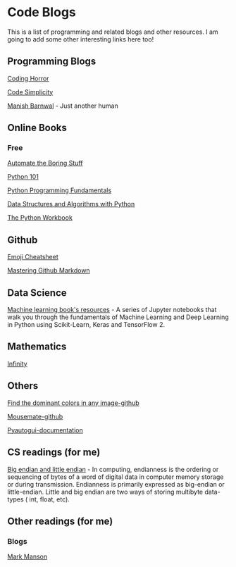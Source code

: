 # Code Blogs
This is a list of programming and related blogs and other resources. I am going to add some other interesting links here too!

## Programming Blogs

[Coding Horror](https://blog.codinghorror.com/)

[Code Simplicity](https://www.codesimplicity.com/post/how-to-learn-to-program/)

[Manish Barnwal](http://manishbarnwal.com/) - Just another human

## Online Books

### Free
[Automate the Boring Stuff](https://automatetheboringstuff.com/2e/)

[Python 101](https://python101.pythonlibrary.org/)

[Python Programming Fundamentals](https://link.springer.com/book/10.1007%2F978-1-4471-6642-9)

[Data Structures and Algorithms with Python](https://link.springer.com/book/10.1007%2F978-3-319-13072-9)

[The Python Workbook](https://link.springer.com/book/10.1007%2F978-3-319-14240-1)

## Github

[Emoji Cheatsheet](https://github.com/ikatyang/emoji-cheat-sheet/blob/master/README.md)

[Mastering Github Markdown](https://guides.github.com/features/mastering-markdown/)

## Data Science

[Machine learning book's resources](https://github.com/ageron/handson-ml2) - A series of Jupyter notebooks that walk you through the fundamentals of Machine Learning and Deep Learning in Python using Scikit-Learn, Keras and TensorFlow 2.

## Mathematics

[Infinity](https://en.wikipedia.org/wiki/Infinity)

## Others

[Find the dominant colors in any image-github](https://github.com/rodartha/ColorPalette/)

[Mousemate-github](https://github.com/Nekose/Mouseomate)

[Pyautogui-documentation](https://pyautogui.readthedocs.io/en/latest/)

## CS readings (for me)

[Big endian and little endian](https://chortle.ccsu.edu/AssemblyTutorial/Chapter-15/ass15_3.html) - In computing, endianness is the ordering or sequencing of bytes of a word of digital data in computer memory storage or during transmission. Endianness is primarily expressed as big-endian or little-endian. Little and big endian are two ways of storing multibyte data-types ( int, float, etc).

## Other readings (for me)

### Blogs

[Mark Manson](https://markmanson.net/archive)
